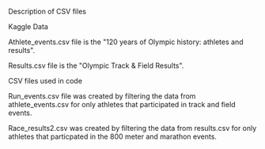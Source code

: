 Description of CSV files

Kaggle Data

Athlete_events.csv file is the "120 years of Olympic history: athletes and results".

Results.csv file is the "Olympic Track & Field Results".

CSV files used in code

Run_events.csv file was created by filtering the data from athlete_events.csv for only athletes that participated in track and field events.

Race_results2.csv was created by filtering the data from results.csv for only athletes that particpated in the 800 meter and marathon events.
